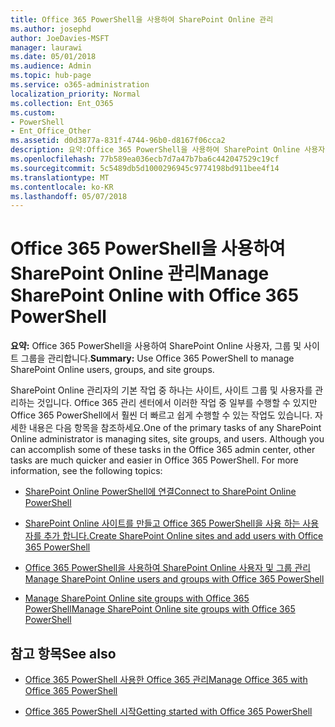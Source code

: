```yaml
---
title: Office 365 PowerShell을 사용하여 SharePoint Online 관리
ms.author: josephd
author: JoeDavies-MSFT
manager: laurawi
ms.date: 05/01/2018
ms.audience: Admin
ms.topic: hub-page
ms.service: o365-administration
localization_priority: Normal
ms.collection: Ent_O365
ms.custom:
- PowerShell
- Ent_Office_Other
ms.assetid: d0d3877a-831f-4744-96b0-d8167f06cca2
description: 요약:Office 365 PowerShell을 사용하여 SharePoint Online 사용자, 그룹 및 사이트 그룹을 관리합니다.
ms.openlocfilehash: 77b589ea036ecb7d7a47b7ba6c442047529c19cf
ms.sourcegitcommit: 5c5489db5d1000296945c9774198bd911bee4f14
ms.translationtype: MT
ms.contentlocale: ko-KR
ms.lasthandoff: 05/07/2018
---
```

# <a name="manage-sharepoint-online-with-office-365-powershell"></a><span data-ttu-id="0f9a2-103">Office 365 PowerShell을 사용하여 SharePoint Online 관리</span><span class="sxs-lookup"><span data-stu-id="0f9a2-103">Manage SharePoint Online with Office 365 PowerShell</span></span>

 <span data-ttu-id="0f9a2-104">**요약:** Office 365 PowerShell을 사용하여 SharePoint Online 사용자, 그룹 및 사이트 그룹을 관리합니다.</span><span class="sxs-lookup"><span data-stu-id="0f9a2-104">**Summary:** Use Office 365 PowerShell to manage SharePoint Online users, groups, and site groups.</span></span>
  
<span data-ttu-id="0f9a2-p101">SharePoint Online 관리자의 기본 작업 중 하나는 사이트, 사이트 그룹 및 사용자를 관리하는 것입니다. Office 365 관리 센터에서 이러한 작업 중 일부를 수행할 수 있지만 Office 365 PowerShell에서 훨씬 더 빠르고 쉽게 수행할 수 있는 작업도 있습니다. 자세한 내용은 다음 항목을 참조하세요.</span><span class="sxs-lookup"><span data-stu-id="0f9a2-p101">One of the primary tasks of any SharePoint Online administrator is managing sites, site groups, and users. Although you can accomplish some of these tasks in the Office 365 admin center, other tasks are much quicker and easier in Office 365 PowerShell. For more information, see the following topics:</span></span>

- [<span data-ttu-id="0f9a2-108">SharePoint Online PowerShell에 연결</span><span class="sxs-lookup"><span data-stu-id="0f9a2-108">Connect to SharePoint Online PowerShell</span></span>](https://docs.microsoft.com/en-us/powershell/sharepoint/sharepoint-online/connect-sharepoint-online?view=sharepoint-ps)
  
- [<span data-ttu-id="0f9a2-109">SharePoint Online 사이트를 만들고 Office 365 PowerShell을 사용 하는 사용자를 추가 합니다.</span><span class="sxs-lookup"><span data-stu-id="0f9a2-109">Create SharePoint Online sites and add users with Office 365 PowerShell</span></span>](create-sharepoint-sites-and-add-users-with-powershell.md)
    
- [<span data-ttu-id="0f9a2-110">Office 365 PowerShell을 사용하여 SharePoint Online 사용자 및 그룹 관리</span><span class="sxs-lookup"><span data-stu-id="0f9a2-110">Manage SharePoint Online users and groups with Office 365 PowerShell</span></span>](manage-sharepoint-users-and-groups-with-powershell.md)
    
- [<span data-ttu-id="0f9a2-111">Manage SharePoint Online site groups with Office 365 PowerShell</span><span class="sxs-lookup"><span data-stu-id="0f9a2-111">Manage SharePoint Online site groups with Office 365 PowerShell</span></span>](manage-sharepoint-site-groups-with-powershell.md)
    
## <a name="see-also"></a><span data-ttu-id="0f9a2-112">참고 항목</span><span class="sxs-lookup"><span data-stu-id="0f9a2-112">See also</span></span>

- [<span data-ttu-id="0f9a2-113">Office 365 PowerShell 사용한 Office 365 관리</span><span class="sxs-lookup"><span data-stu-id="0f9a2-113">Manage Office 365 with Office 365 PowerShell</span></span>](manage-office-365-with-office-365-powershell.md)

- [<span data-ttu-id="0f9a2-114">Office 365 PowerShell 시작</span><span class="sxs-lookup"><span data-stu-id="0f9a2-114">Getting started with Office 365 PowerShell</span></span>](getting-started-with-office-365-powershell.md)

